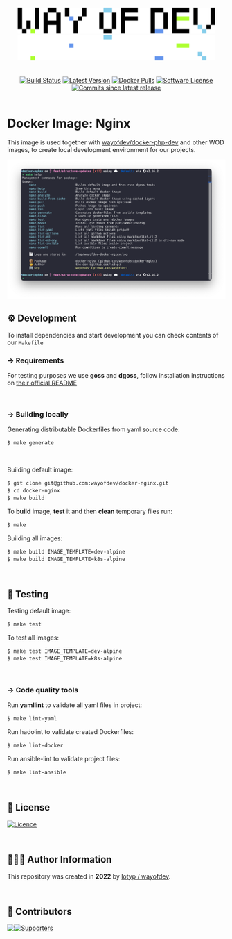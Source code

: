 <br>

<div align="center">
<img alt="Logo" width="456" src="https://raw.githubusercontent.com/wayofdev/docker-nginx/master/assets/logo.gh-light-mode-only.png#gh-light-mode-only">
<img alt="Logo" width="456" src="https://raw.githubusercontent.com/wayofdev/docker-nginx/master/assets/logo.gh-dark-mode-only.png#gh-dark-mode-only">
</div>

<br>

<br>

<div align="center">
<a href="https://actions-badge.atrox.dev/wayofdev/docker-nginx/goto"><img alt="Build Status" src="https://img.shields.io/endpoint.svg?url=https%3A%2F%2Factions-badge.atrox.dev%2Fwayofdev%2Fdocker-nginx%2Fbadge&style=flat-square"/></a>
<a href="https://github.com/wayofdev/docker-nginx/tags"><img src="https://img.shields.io/github/v/tag/wayofdev/docker-nginx?sort=semver&style=flat-square" alt="Latest Version"></a>
<a href="https://hub.docker.com/repository/docker/wayofdev/nginx"><img alt="Docker Pulls" src="https://img.shields.io/docker/pulls/wayofdev/nginx?style=flat-square"></a>
<a href="LICENSE.md"><img src="https://img.shields.io/github/license/wayofdev/docker-nginx.svg?style=flat-square&color=blue" alt="Software License"/></a>
<a href="#"><img alt="Commits since latest release" src="https://img.shields.io/github/commits-since/wayofdev/docker-nginx/latest?style=flat-square"></a>
</div>

<br>

# Docker Image: Nginx

This image is used together with [wayofdev/docker-php-dev](https://github.com/wayofdev/docker-php-dev) and other WOD images, to create local development environment for our projects.

![Screenshot](.github/assets/screenshot.png)

## ⚙️ Development

To install dependencies and start development you can check contents of our `Makefile`

### →  Requirements

For testing purposes we use **goss** and **dgoss**, follow installation instructions on [their official README](https://github.com/aelsabbahy/goss/blob/master/extras/dgoss/README.md)

<br>

### → Building locally

Generating distributable Dockerfiles from yaml source code:

```bash
$ make generate
```

<br>

Building default image:

```bash
$ git clone git@github.com:wayofdev/docker-nginx.git
$ cd docker-nginx
$ make build
```

To **build** image, **test** it and then **clean** temporary files run:

```bash
$ make
```

Building all images:

```bash
$ make build IMAGE_TEMPLATE=dev-alpine
$ make build IMAGE_TEMPLATE=k8s-alpine
```

<br>

## 🧪 Testing

Testing default image:

```bash
$ make test
```

To test all images:

```bash
$ make test IMAGE_TEMPLATE=dev-alpine
$ make test IMAGE_TEMPLATE=k8s-alpine
```

<br>

### → Code quality tools

Run **yamllint** to validate all yaml files in project:

```bash
$ make lint-yaml
```

Run hadolint to validate created Dockerfiles:

```bash
$ make lint-docker
```

Run ansible-lint to validate project files:

```bash
$ make lint-ansible
```

<br>

## 🤝 License

[![Licence](https://img.shields.io/github/license/wayofdev/docker-nginx?style=for-the-badge&color=blue)](./LICENSE)

<br>

## 🙆🏼‍♂️ Author Information

This repository was created in **2022** by [lotyp / wayofdev](https://github.com/wayofdev).

<br>

## 🫡 Contributors

<img align="left" src="https://img.shields.io/github/contributors-anon/wayofdev/docker-nginx?style=for-the-badge"/>

<a href="https://github.com/wayofdev/docker-nginx/graphs/contributors">
  <img src="https://opencollective.com/wod/contributors.svg?width=890&button=false" alt="Supporters">
</a>

<br>
